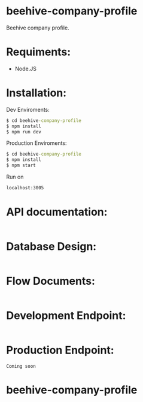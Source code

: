# beehive-company-profile

Beehive company profile.

# Requiments:

- Node.JS

# Installation:

Dev Enviroments:

```cmd
$ cd beehive-company-profile
$ npm install
$ npm run dev
```

Production Enviroments:

```cmd
$ cd beehive-company-profile
$ npm install
$ npm start
```

Run on

```cmd
localhost:3005
```

# API documentation:

```link

```

# Database Design:

```link

```

# Flow Documents:

```link

```

# Development Endpoint:

```link

```

# Production Endpoint:

```link
Coming soon
```

# beehive-company-profile
